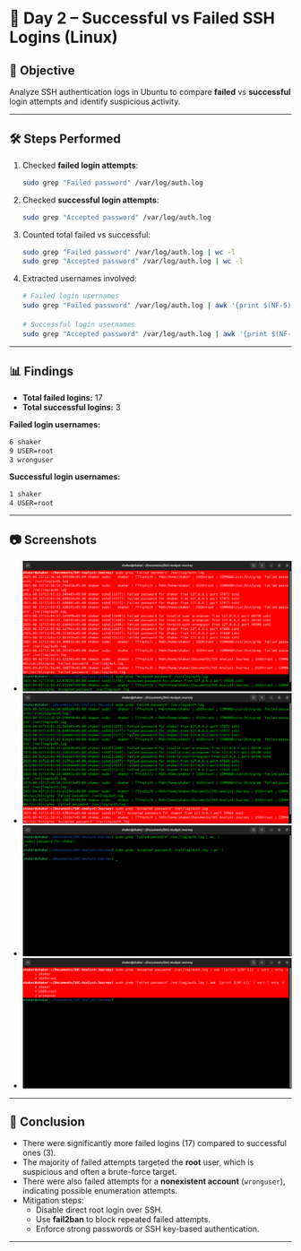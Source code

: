 # 🔐 Day 2 – Successful vs Failed SSH Logins (Linux)

## 🎯 Objective
Analyze SSH authentication logs in Ubuntu to compare **failed** vs **successful** login attempts and identify suspicious activity.

---

## 🛠️ Steps Performed
1. Checked **failed login attempts**:
   ```bash
   sudo grep "Failed password" /var/log/auth.log
   ```
2. Checked **successful login attempts**:
   ```bash
   sudo grep "Accepted password" /var/log/auth.log
   ```
3. Counted total failed vs successful:
   ```bash
   sudo grep "Failed password" /var/log/auth.log | wc -l
   sudo grep "Accepted password" /var/log/auth.log | wc -l
   ```
4. Extracted usernames involved:
   ```bash
   # Failed login usernames
   sudo grep "Failed password" /var/log/auth.log | awk '{print $(NF-5)}' | sort | uniq -c
   
   # Successful login usernames
   sudo grep "Accepted password" /var/log/auth.log | awk '{print $(NF-5)}' | sort | uniq -c
   ```

---

## 📊 Findings
- **Total failed logins:** 17  
- **Total successful logins:** 3  

**Failed login usernames:**
```
6 shaker
9 USER=root
3 wronguser
```

**Successful login usernames:**
```
1 shaker
4 USER=root
```

---

## 📷 Screenshots
- ![Failed Logins](../Screenshots/Day2_failed_logins.png)  
- ![Successful Logins](../Screenshots/Day2_successful_logins.png)  
- ![Counts](../Screenshots/Day2_counts.png)  
- ![Usernames](../Screenshots/Day2_usernames.png)  

---

## 📝 Conclusion
- There were significantly more failed logins (17) compared to successful ones (3).  
- The majority of failed attempts targeted the **root** user, which is suspicious and often a brute-force target.  
- There were also failed attempts for a **nonexistent account** (`wronguser`), indicating possible enumeration attempts.  
- Mitigation steps:  
  - Disable direct root login over SSH.  
  - Use **fail2ban** to block repeated failed attempts.  
  - Enforce strong passwords or SSH key-based authentication.

---
